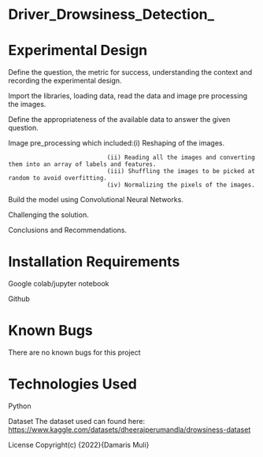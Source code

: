 # Driver_Drowsiness_Detection_

# Experimental Design
Define the question, the metric for success, understanding the context and recording the experimental design.

Import the libraries, loading data, read the data and image pre processing the images.

Define the appropriateness of the available data to answer the given question.

Image pre_processing which included:(i) Reshaping of the images.

                                (ii) Reading all the images and converting them into an array of labels and features.
                                (iii) Shuffling the images to be picked at random to avoid overfitting.
                                (iv) Normalizing the pixels of the images.
Build the model using Convolutional Neural Networks.

Challenging the solution.

Conclusions and Recommendations.

# Installation Requirements
Google colab/jupyter notebook

Github

# Known Bugs
There are no known bugs for this project

# Technologies Used
Python

Dataset
The dataset used can found here: https://www.kaggle.com/datasets/dheerajperumandla/drowsiness-dataset

License
Copyright(c) {2022}{Damaris Muli}
